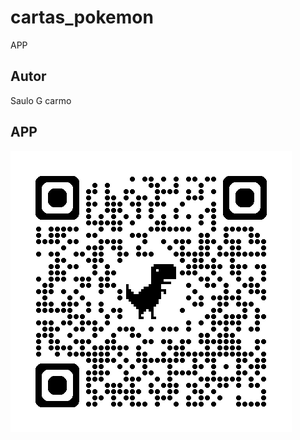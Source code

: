 # cartas_pokemon
APP
## Autor 
Saulo G carmo
## APP
![qrcode](https://github.com/saulogomesdocarmo/cartas_pokemon/blob/main/img/qr_code.png)
